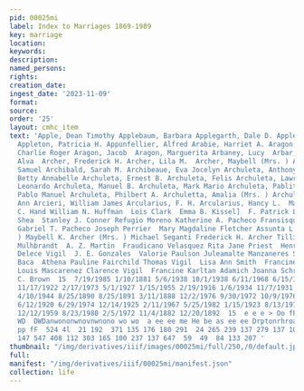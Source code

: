 ```yaml
---
pid: 00025mi
label: Index to Marriages 1869-1989
key: marriage
location: 
keywords: 
description: 
named_persons: 
rights: 
creation_date: 
ingest_date: '2023-11-09'
format: 
source: 
order: '25'
layout: cmhc_item
text: 'Apple, Dean Timothy Applebaum, Barbara Applegarth, Dale D. Applegarth, Oren
  Appleton, Patricia H. Appunfellier, Alfred Arabie, Harriet A. Aragon, Alex  Aragon,
  Charlie Roger Aragon, Jacob  Aragon, Marguerita Arbaney, Lucy  Arbar, Edwin W. Arbuckle,
  Alva  Archer, Frederick H. Archer, Lila M.  Archer, Maybell (Mrs. ) Archer, Samuel  Archer,
  Samuel Archibald, Sarah M. Archibeaue, Eva Jocelyn Archuleta, Anthony Clyde Archuleta,
  Betty Annabelle Archuleta, Ernest B. Archuleta, Felis Archuleta, Lawrence Archuleta,
  Leonardo Archuleta, Manuel B. Archuleta, Mark Mario Archuleta, Pablita Archuleta,
  Pablo Manuel Archuleta, Philbert A. Archuletta, Amalia (Mrs. ) Archuletta, Corrinna
  Ann Arcieri, William James Arcularius, F. H. Arcularius, Hancy L.  Mary Jeneane
  C. Hand William N. Huffman  Lois Clark  Emma B. Kissel]  F. Patrick Leavens Josephine
  Shea  Stanley J. Conner Refugio Moreno Katherine A. Pacheco Fransisquita Manzanares
  Gabriel T. Pacheco Joseph Perrier  Mary Magdaline Fletcher Assunta L. Steele (Mrs.
  ) Maybell K. Archer (Mrs. ) Michael Seganti Frederick H. Archer Tillie Burrell  Otille
  Mulhbrandt  A. Z. Martin  Fraudicano Velasquez Rita Jane Priest  Henry Archie Medina
  Delece Vigil  J. E. Gonzales  Valorie Paulson Juleamalte Manzaneres Sabinita M.
  Baca  Athena Pauline Fairchild Thomas Vigil  Lisa Ann Smith  Francine Deloris Medina
  Louis Mascarenez Clarence Vigil  Francine Karltan Adamich Joanna Schrader  Frank
  C. Brown  15  7/19/1985 1/10/1881 5/6/1938 10/1/1938 6/11/1968 6/15/1898 1/29/1975
  11/17/1922 2/17/1973 5/1/1927 1/15/1955 2/19/1916 1/6/1934 11/7/1931 4/10/1944 10/10/1934
  4/10/1944 8/25/1890 8/25/1891 3/11/1888 12/2/1976 9/30/1972 10/9/1976 11/12/1983
  6/12/1920 6/29/1974 12/14/1925 2/11/1967 5/25/1982 1/15/1923 8/13/1977 1/10/1981
  12/12/1959 8/23/1980 2/5/1972 11/4/1882 12/20/1892  15  e e e > Oo fF NN MH WO WO
  WD  DWDanwononwnovnwnono wo wo  a ee ee me He be as ee ee Drptonrhroaoannopsp woursf
  pp fF  524 4l  21 192  371 135 176 180 291  24 265 239 137 279 137 102 128 370 565
  147 547 408 112 303 165 100 237 137 647  59  49  84 133 207 '
thumbnail: "/img/derivatives/iiif/images/00025mi/full/250,/0/default.jpg"
full: 
manifest: "/img/derivatives/iiif/00025mi/manifest.json"
collection: life
---
```

